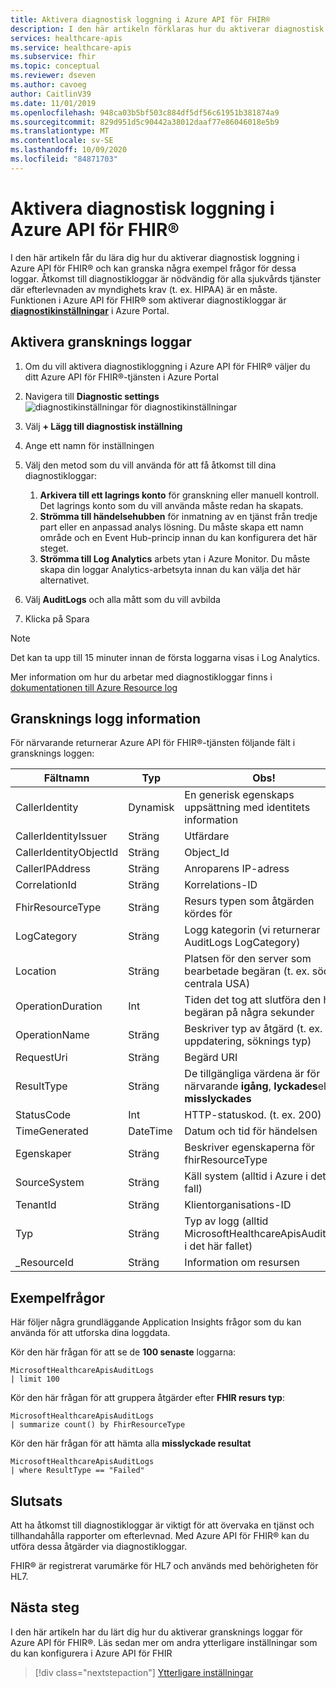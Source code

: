 ```yaml
---
title: Aktivera diagnostisk loggning i Azure API för FHIR®
description: I den här artikeln förklaras hur du aktiverar diagnostisk loggning i Azure API för FHIR®
services: healthcare-apis
ms.service: healthcare-apis
ms.subservice: fhir
ms.topic: conceptual
ms.reviewer: dseven
ms.author: cavoeg
author: CaitlinV39
ms.date: 11/01/2019
ms.openlocfilehash: 948ca03b5bf503c884df5df56c61951b381874a9
ms.sourcegitcommit: 829d951d5c90442a38012daaf77e86046018e5b9
ms.translationtype: MT
ms.contentlocale: sv-SE
ms.lasthandoff: 10/09/2020
ms.locfileid: "84871703"
---
```

# <a name="enable-diagnostic-logging-in-azure-api-for-fhir"></a>Aktivera diagnostisk loggning i Azure API för FHIR®

I den här artikeln får du lära dig hur du aktiverar diagnostisk loggning i Azure API för FHIR® och kan granska några exempel frågor för dessa loggar. Åtkomst till diagnostikloggar är nödvändig för alla sjukvårds tjänster där efterlevnaden av myndighets krav (t. ex. HIPAA) är en måste. Funktionen i Azure API för FHIR® som aktiverar diagnostikloggar är [**diagnostikinställningar**](https://docs.microsoft.com/azure/azure-monitor/platform/diagnostic-settings) i Azure Portal. 

## <a name="enable-audit-logs"></a>Aktivera gransknings loggar
1. Om du vill aktivera diagnostikloggning i Azure API för FHIR® väljer du ditt Azure API för FHIR®-tjänsten i Azure Portal 
2. Navigera till **Diagnostic settings**  
 ![ diagnostikinställningar för diagnostikinställningar](media/diagnostic-logging/diagnostic-settings-screen.png) 

3. Välj **+ Lägg till diagnostisk inställning**

4. Ange ett namn för inställningen

5. Välj den metod som du vill använda för att få åtkomst till dina diagnostikloggar:

    1. **Arkivera till ett lagrings konto** för granskning eller manuell kontroll. Det lagrings konto som du vill använda måste redan ha skapats.
    2. **Strömma till händelsehubben** för inmatning av en tjänst från tredje part eller en anpassad analys lösning. Du måste skapa ett namn område och en Event Hub-princip innan du kan konfigurera det här steget.
    3. **Strömma till Log Analytics** arbets ytan i Azure Monitor. Du måste skapa din loggar Analytics-arbetsyta innan du kan välja det här alternativet.

6. Välj **AuditLogs** och alla mått som du vill avbilda

7. Klicka på Spara

> [!Note] 
> Det kan ta upp till 15 minuter innan de första loggarna visas i Log Analytics.  
 
Mer information om hur du arbetar med diagnostikloggar finns i [dokumentationen till Azure Resource log](https://docs.microsoft.com/azure/azure-monitor/platform/resource-logs-overview)

## <a name="audit-log-details"></a>Gransknings logg information
För närvarande returnerar Azure API för FHIR®-tjänsten följande fält i gransknings loggen: 

|Fältnamn  |Typ  |Obs!  |
|---------|---------|---------|
|CallerIdentity|Dynamisk|En generisk egenskaps uppsättning med identitets information
|CallerIdentityIssuer|Sträng|Utfärdare 
|CallerIdentityObjectId|Sträng|Object_Id 
|CallerIPAddress|Sträng|Anroparens IP-adress 
|CorrelationId|Sträng| Korrelations-ID
|FhirResourceType|Sträng|Resurs typen som åtgärden kördes för
|LogCategory|Sträng|Logg kategorin (vi returnerar AuditLogs LogCategory)
|Location|Sträng|Platsen för den server som bearbetade begäran (t. ex. södra centrala USA)
|OperationDuration|Int|Tiden det tog att slutföra den här begäran på några sekunder
|OperationName|Sträng| Beskriver typ av åtgärd (t. ex. uppdatering, söknings typ)
|RequestUri|Sträng|Begärd URI 
|ResultType|Sträng|De tillgängliga värdena är för närvarande **igång**, **lyckades**eller **misslyckades**
|StatusCode|Int|HTTP-statuskod. (t. ex. 200) 
|TimeGenerated|DateTime|Datum och tid för händelsen|
|Egenskaper|Sträng| Beskriver egenskaperna för fhirResourceType
|SourceSystem|Sträng| Käll system (alltid i Azure i detta fall)
|TenantId|Sträng|Klientorganisations-ID
|Typ|Sträng|Typ av logg (alltid MicrosoftHealthcareApisAuditLog i det här fallet)
|_ResourceId|Sträng|Information om resursen

## <a name="sample-queries"></a>Exempelfrågor

Här följer några grundläggande Application Insights frågor som du kan använda för att utforska dina loggdata.

Kör den här frågan för att se de **100 senaste** loggarna:

```Application Insights
MicrosoftHealthcareApisAuditLogs
| limit 100
```

Kör den här frågan för att gruppera åtgärder efter **FHIR resurs typ**:

```Application Insights
MicrosoftHealthcareApisAuditLogs 
| summarize count() by FhirResourceType
```

Kör den här frågan för att hämta alla **misslyckade resultat**

```Application Insights
MicrosoftHealthcareApisAuditLogs 
| where ResultType == "Failed" 
```

## <a name="conclusion"></a>Slutsats 
Att ha åtkomst till diagnostikloggar är viktigt för att övervaka en tjänst och tillhandahålla rapporter om efterlevnad. Med Azure API för FHIR® kan du utföra dessa åtgärder via diagnostikloggar. 
 
FHIR® är registrerat varumärke för HL7 och används med behörigheten för HL7.

## <a name="next-steps"></a>Nästa steg
I den här artikeln har du lärt dig hur du aktiverar gransknings loggar för Azure API för FHIR®. Läs sedan mer om andra ytterligare inställningar som du kan konfigurera i Azure API för FHIR
 
>[!div class="nextstepaction"]
>[Ytterligare inställningar](azure-api-for-fhir-additional-settings.md)